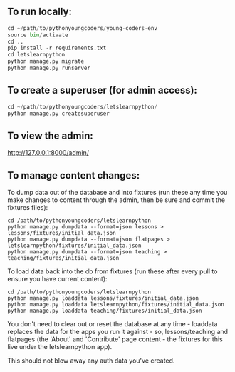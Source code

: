 To run locally:
---------------

```python
cd ~/path/to/pythonyoungcoders/young-coders-env
source bin/activate
cd ..
pip install -r requirements.txt
cd letslearnpython
python manage.py migrate
python manage.py runserver
```

To create a superuser (for admin access):
-----------------------------------------

```python
cd ~/path/to/pythonyoungcoders/letslearnpython/
python manage.py createsuperuser
```

To view the admin:
------------------

http://127.0.0.1:8000/admin/


To manage content changes:
--------------------------

To dump data out of the database and into fixtures (run these any time you make changes to content through the admin, then be sure and commit the fixtures files):

    cd /path/to/pythonyoungcoders/letslearnpython
    python manage.py dumpdata --format=json lessons > lessons/fixtures/initial_data.json
    python manage.py dumpdata --format=json flatpages > letslearnpython/fixtures/initial_data.json
    python manage.py dumpdata --format=json teaching > teaching/fixtures/initial_data.json

To load data back into the db from fixtures (run these after every pull to ensure you have current content):

    cd /path/to/pythonyoungcoders/letslearnpython
    python manage.py loaddata lessons/fixtures/initial_data.json
    python manage.py loaddata letslearnpython/fixtures/initial_data.json
    python manage.py loaddata teaching/fixtures/initial_data.json

You don't need to clear out or reset the database at any time - loaddata replaces the data for the apps you run it against - so, lessons/teaching and flatpages (the 'About' and 'Contribute' page content - the fixtures for this live under the letslearnpython app).

This should not blow away any auth data you've created.
